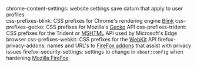 chrome-content-settings: website settings save datum that apply to user profiles  
css-prefixes-blink: CSS prefixes for Chrome's rendering engine [Blink](https://www.chromium.org/blink)
css-prefixes-gecko: CSS prefixes for Mozilla's [Gecko](https://developer.mozilla.org/en-US/docs/Mozilla/Gecko) API
css-prefixes-trident: CSS prefixes for the Trident or [MSHTML](https://msdn.microsoft.com/library/mt725313.aspx) API used by Microsoft's Edge browser
css-prefixes-webkit: CSS prefixes for the [WebKit](https://webkit.org/ "WebKit") API
firefox-privacy-addons: names and URL's to [FireFox addons](https://addons.mozilla.org/en-US/firefox/ "Add-ons for FireFox") that assist with privacy issues
firefox-security-settings: settings to change in `about:config` when hardening [Mozilla FireFox](https://www.mozilla.org/en-US/firefox/)  
